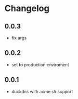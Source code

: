 # Changelog

## 0.0.3

- fix args

## 0.0.2

- set to production enviroment

## 0.0.1

- duckdns with acme.sh support
